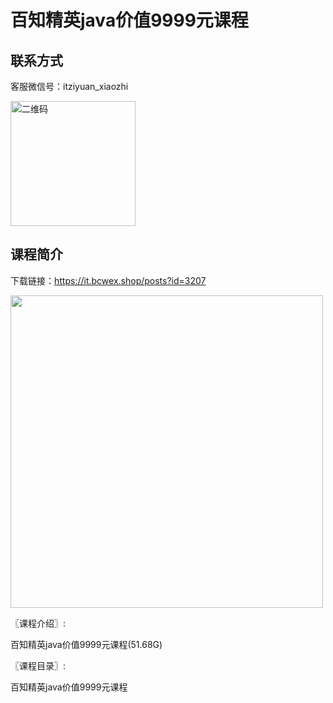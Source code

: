 # 百知精英java价值9999元课程

## 联系方式

客服微信号：itziyuan_xiaozhi

<img src="https://ziyuanyun.oss-cn-guangzhou.aliyuncs.com/common/20240614073449/666b82192834a.jpg" width="200" height="200" alt="二维码">

## 课程简介

下载链接：https://it.bcwex.shop/posts?id=3207

<img src="https://ziyuanyun.oss-cn-guangzhou.aliyuncs.com/yun/20240515185044/66449384c27a9.jpg" width="500" alt="">

  〖课程介绍〗:

 百知精英java价值9999元课程(51.68G)

 〖课程目录〗:

 百知精英java价值9999元课程



  